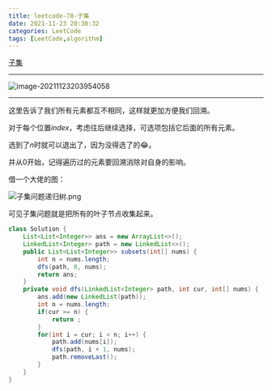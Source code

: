 ```yaml
---
title: leetcode-78-子集
date: 2021-11-23 20:38:32
categories: LeetCode
tags: [LeetCode,algorithm]
---
```


[子集](https://leetcode-cn.com/problems/subsets/)

<hr/>

![image-20211123203954058](https://gitee.com/cao_ziqiang/img/raw/master/20211123203954.png)

<hr/>

这里告诉了我们所有元素都互不相同，这样就更加方便我们回溯。

对于每个位置$index$，考虑往后继续选择，可选项包括它后面的所有元素。

选到了$n$时就可以退出了，因为没得选了的😂。

并从0开始，记得遍历过的元素要回溯消除对自身的影响。

借一个大佬的图：

![子集问题递归树.png](https://gitee.com/cao_ziqiang/img/raw/master/20211123204637.png)

可见子集问题就是把所有的叶子节点收集起来。

```java
class Solution {
    List<List<Integer>> ans = new ArrayList<>();
    LinkedList<Integer> path = new LinkedList<>();
    public List<List<Integer>> subsets(int[] nums) {
        int n = nums.length;
        dfs(path, 0, nums);
        return ans;
    }
    private void dfs(LinkedList<Integer> path, int cur, int[] nums) {
        ans.add(new LinkedList(path));
        int n = nums.length;
        if(cur >= n) {
            return ;
        }
        for(int i = cur; i < n; i++) {
            path.add(nums[i]);
            dfs(path, i + 1, nums);
            path.removeLast();
        }
    }
}
```

